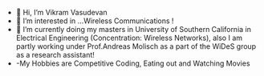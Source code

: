 - 👋 Hi, I’m Vikram Vasudevan
- 👀 I’m interested in ...Wireless Communications ! 
- 🌱 I’m currently doing my masters in University of Southern California in Electrical Engineering (Concentration: Wireless Networks), also I am partly working under Prof.Andreas Molisch as a part of the WiDeS group as a research assistant!
- -My Hobbies are Competitive Coding, Eating out and Watching Movies


<!---
vikramsvdd/vikramsvdd is a ✨ special ✨ repository because its `README.md` (this file) appears on your GitHub profile.
You can click the Preview link to take a look at your changes.
--->
